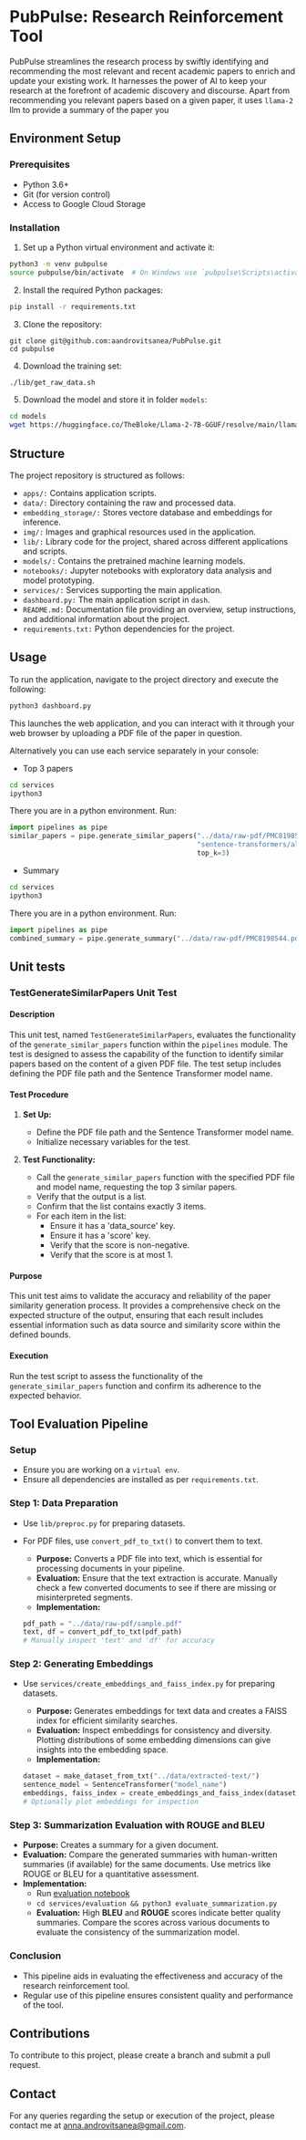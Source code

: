 # PubPulse: Research Reinforcement Tool

PubPulse streamlines the research process by swiftly identifying and recommending the most relevant and recent academic papers to enrich and update your existing work. It harnesses the power of AI to keep your research at the forefront of academic discovery and discourse. Apart from recommending you relevant papers based on a given paper, it uses `llama-2` llm to provide a summary of the paper you



## Environment Setup

### Prerequisites
- Python 3.6+
- Git (for version control)
- Access to Google Cloud Storage

### Installation

1. Set up a Python virtual environment and activate it:

```bash
python3 -m venv pubpulse
source pubpulse/bin/activate  # On Windows use `pubpulse\Scripts\activate`
```

2. Install the required Python packages:

```bash
pip install -r requirements.txt
```

3. Clone the repository:

```shell
git clone git@github.com:aandrovitsanea/PubPulse.git
cd pubpulse
   ```

4. Download the training set:

```bash
./lib/get_raw_data.sh
```

5. Download the model and store it in folder `models`:

```bash
cd models
wget https://huggingface.co/TheBloke/Llama-2-7B-GGUF/resolve/main/llama-2-7b.Q2_K.gguf

```

## Structure

The project repository is structured as follows:

- `apps/:` Contains application scripts.
- `data/:` Directory containing the raw and processed data.
- `embedding_storage/:` Stores vectore database and embeddings for inference.
- `img/:` Images and graphical resources used in the application.
- `lib/:` Library code for the project, shared across different applications and scripts.
- `models/:` Contains the pretrained machine learning models.
- `notebooks/:` Jupyter notebooks with exploratory data analysis and model prototyping.
- `services/:` Services supporting the main application.
- `dashboard.py:` The main application script in `dash`.
- `README.md:` Documentation file providing an overview, setup instructions, and additional information about the project.
- `requirements.txt:` Python dependencies for the project.

## Usage

To run the application, navigate to the project directory and execute the following:

```bash
python3 dashboard.py
```
This launches the web application, and you can interact with it through your web browser by uploading a PDF file of the paper in question.

Alternatively you can use each service separately in your console:

- Top 3 papers

```bash
cd services
ipython3
```

There you are in a python environment.
Run:

```python
import pipelines as pipe
similar_papers = pipe.generate_similar_papers("../data/raw-pdf/PMC8198544.pdf",
                                              "sentence-transformers/all-MiniLM-L6-v2",
                                              top_k=3)
```

- Summary

```bash
cd services
ipython3

```

There you are in a python environment.
Run:

```python
import pipelines as pipe
combined_summary = pipe.generate_summary("../data/raw-pdf/PMC8198544.pdf")

```

## Unit tests

### TestGenerateSimilarPapers Unit Test

#### Description

This unit test, named `TestGenerateSimilarPapers`, evaluates the functionality of the `generate_similar_papers` function within the `pipelines` module. The test is designed to assess the capability of the function to identify similar papers based on the content of a given PDF file. The test setup includes defining the PDF file path and the Sentence Transformer model name.

#### Test Procedure

1. **Set Up:**
   - Define the PDF file path and the Sentence Transformer model name.
   - Initialize necessary variables for the test.

2. **Test Functionality:**
   - Call the `generate_similar_papers` function with the specified PDF file and model name, requesting the top 3 similar papers.
   - Verify that the output is a list.
   - Confirm that the list contains exactly 3 items.
   - For each item in the list:
     - Ensure it has a 'data_source' key.
     - Ensure it has a 'score' key.
     - Verify that the score is non-negative.
     - Verify that the score is at most 1.

#### Purpose

This unit test aims to validate the accuracy and reliability of the paper similarity generation process. It provides a comprehensive check on the expected structure of the output, ensuring that each result includes essential information such as data source and similarity score within the defined bounds.

#### Execution

Run the test script to assess the functionality of the `generate_similar_papers` function and confirm its adherence to the expected behavior.

## Tool Evaluation Pipeline

### Setup
- Ensure you are working on a `virtual env`.
- Ensure all dependencies are installed as per `requirements.txt`.

### Step 1: Data Preparation
- Use `lib/preproc.py` for preparing datasets.
- For PDF files, use `convert_pdf_to_txt()` to convert them to text.
   - **Purpose:** Converts a PDF file into text, which is essential for processing documents in your pipeline.
   - **Evaluation:** Ensure that the text extraction is accurate. Manually check a few converted documents to see if there are missing or misinterpreted segments.
   - **Implementation:**

   ```python
   pdf_path = "../data/raw-pdf/sample.pdf"
   text, df = convert_pdf_to_txt(pdf_path)
   # Manually inspect 'text' and 'df' for accuracy
   ```

### Step 2: Generating Embeddings
- Use `services/create_embeddings_and_faiss_index.py` for preparing datasets.
   - **Purpose:** Generates embeddings for text data and creates a FAISS index for efficient similarity searches.
   - **Evaluation:** Inspect embeddings for consistency and diversity. Plotting distributions of some embedding dimensions can give insights into the embedding space.
   - **Implementation:**

   ```python
   dataset = make_dataset_from_txt("../data/extracted-text/")
   sentence_model = SentenceTransformer("model_name")
   embeddings, faiss_index = create_embeddings_and_faiss_index(dataset, sentence_model)
   # Optionally plot embeddings for inspection
   ```

### Step 3: Summarization Evaluation with ROUGE and BLEU

- **Purpose:** Creates a summary for a given document.
- **Evaluation:** Compare the generated summaries with human-written summaries (if available) for the same documents. Use metrics like ROUGE or BLEU for a quantitative assessment.
- **Implementation:**
   - Run [evaluation notebook](notebooks/evaluation.ipynb)
   - `cd services/evaluation && python3 evaluate_summarization.py`
   - **Evaluation:** High **BLEU** and **ROUGE** scores indicate better quality summaries.
   Compare the scores across various documents to evaluate the consistency of the summarization model.


### Conclusion
- This pipeline aids in evaluating the effectiveness and accuracy of the research reinforcement tool.
- Regular use of this pipeline ensures consistent quality and performance of the tool.


## Contributions
To contribute to this project, please create a branch and submit a pull request.

## Contact
For any queries regarding the setup or execution of the project, please contact me at anna.androvitsanea@gmail.com.


